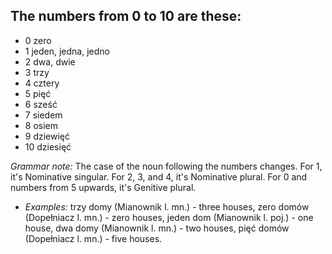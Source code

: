 ## The numbers from 0 to 10 are these:
* 0 zero
* 1 jeden, jedna, jedno
* 2 dwa, dwie
* 3 trzy
* 4 cztery
* 5 pięć
* 6 sześć
* 7 siedem
* 8 osiem
* 9 dziewięć
* 10 dziesięć

*Grammar note:* The case of the noun following the numbers changes. For 1, it's Nominative singular. For 2, 3, and 4, it's Nominative plural. For 0 and numbers from 5 upwards, it's Genitive plural.

* *Examples:* trzy domy (Mianownik l. mn.) - three houses, zero domów (Dopełniacz l. mn.) - zero houses, jeden dom (Mianownik l. poj.) - one house, dwa domy (Mianownik l. mn.) - two houses, pięć domów (Dopełniacz l. mn.) - five houses.